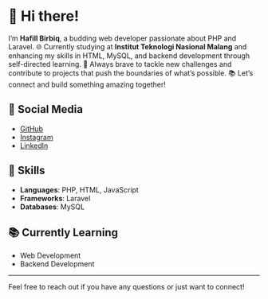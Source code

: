 # 👋 Hi there!

I’m **Hafill Birbiq**, a budding web developer passionate about PHP and Laravel. 🌐 Currently studying at **Institut Teknologi Nasional Malang** and enhancing my skills in HTML, MySQL, and backend development through self-directed learning. 🚀 Always brave to tackle new challenges and contribute to projects that push the boundaries of what’s possible. 📚 Let’s connect and build something amazing together!

## 🌟 Social Media

- [GitHub](https://github.com/emhabe)
- [Instagram](https://www.instagram.com/hafillbirbiq_/)
- [LinkedIn](https://www.linkedin.com/in/hafill-birbiq-8135a5320/)

## 🔧 Skills

- **Languages**: PHP, HTML, JavaScript
- **Frameworks**: Laravel
- **Databases**: MySQL

## 📚 Currently Learning

- Web Development
- Backend Development

---

Feel free to reach out if you have any questions or just want to connect!